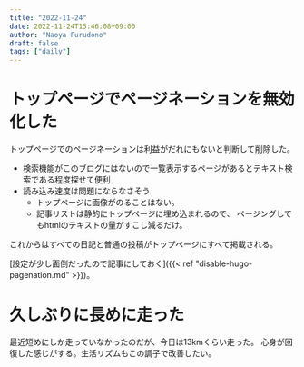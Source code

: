 ```yaml
---
title: "2022-11-24"
date: 2022-11-24T15:46:08+09:00
author: "Naoya Furudono"
draft: false
tags: ["daily"]
---
```


# トップページでページネーションを無効化した

トップページでのページネーションは利益がだれにもないと判断して削除した。

- 検索機能がこのブログにはないので一覧表示するページがあるとテキスト検索である程度探せて便利
- 読み込み速度は問題にならなさそう
    - トップページに画像がのることはない。
    - 記事リストは静的にトップページに埋め込まれるので、
      ページングしてもhtmlのテキストの量がすこし減るだけ。

これからはすべての日記と普通の投稿がトップページにすべて掲載される。

[設定が少し面倒だったので記事にしておく]({{< ref "disable-hugo-pagenation.md" >}})。

# 久しぶりに長めに走った

最近短めにしか走っていなかったのだが、今日は13kmくらい走った。
心身が回復した感じがする。生活リズムもこの調子で改善したい。


